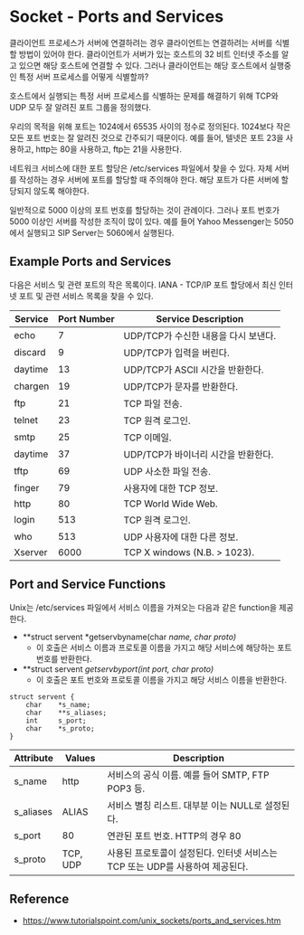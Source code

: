 # Socket - Ports and Services
클라이언트 프로세스가 서버에 연결하려는 경우 클라이언트는 연결하려는 서버를 식별할 방법이 있어야 한다. 클라이언트가 서버가 있는 호스트의 32 비트 인터넷 주소를 알고 있으면 해당 호스트에 연결할 수 있다. 그러나 클라이언트는 해당 호스트에서 실행중인 특정 서버 프로세스를 어떻게 식별할까?

호스트에서 실행되는 특정 서버 프로세스를 식별하는 문제를 해결하기 위해 TCP와 UDP 모두 잘 알려진 포트 그룹을 정의했다.

우리의 목적을 위해 포트는 1024에서 65535 사이의 정수로 정의된다. 1024보다 작은 모든 포트 번호는 잘 알려진 것으로 간주되기 때문이다. 예를 들어, 텔넷은 포트 23을 사용하고, http는 80을 사용하고, ftp는 21을 사용한다.

네트워크 서비스에 대한 포트 할당은 /etc/services 파일에서 찾을 수 있다. 자체 서버를 작성하는 경우 서버에 포트를 할당할 때 주의해야 한다. 해당 포트가 다른 서버에 할당되지 않도록 해야한다.

일반적으로 5000 이상의 포트 번호를 할당하는 것이 관례이다. 그러나 포트 번호가 5000 이상인 서버를 작성한 조직이 많이 있다. 예를 들어 Yahoo Messenger는 5050에서 실행되고 SIP Server는 5060에서 실행된다.

## Example Ports and Services
다음은 서비스 및 관련 포트의 작은 목록이다. IANA - TCP/IP 포트 할당에서 최신 인터넷 포트 및 관련 서비스 목록을 찾을 수 있다. 

Service | Port Number | Service Description
------- | ------ | ------
echo | 7 | UDP/TCP가 수신한 내용을 다시 보낸다.
discard | 9 | UDP/TCP가 입력을 버린다.
daytime | 13 | UDP/TCP가 ASCII 시간을 반환한다.
chargen | 19 | UDP/TCP가 문자를 반환한다.
ftp | 21 | TCP 파일 전송.
telnet | 23 | TCP 원격 로그인.
smtp | 25 | TCP 이메일.
daytime | 37 | UDP/TCP가 바이너리 시간을 반환한다.
tftp | 69 | UDP 사소한 파일 전송.
finger | 79 | 사용자에 대한 TCP 정보.
http | 80 | TCP World Wide Web.
login | 513 | TCP 원격 로그인.
who | 513 | UDP 사용자에 대한 다른 정보.
Xserver | 6000 | TCP X windows (N.B. > 1023).

## Port and Service Functions
Unix는 /etc/services 파일에서 서비스 이름을 가져오는 다음과 같은 function을 제공한다.
* **struct servent *getservbyname(char *name, char *proto)**
    * 이 호출은 서비스 이름과 프로토콜 이름을 가지고 해당 서비스에 해당하는 포트 번호를 반환한다.
* **struct servent *getservbyport(int port, char *proto)**
    * 이 호출은 포트 번호와 프로토콜 이름을 가지고 해당 서비스 이름을 반환한다.

```
struct servent {
    char    *s_name;
    char    **s_aliases;
    int     s_port;
    char    *s_proto;
}
```

Attribute | Values | Description
------- | ------ | ------
s_name | http | 서비스의 공식 이름. 예를 들어 SMTP, FTP POP3 등.
s_aliases | ALIAS | 서비스 별칭 리스트. 대부분 이는 NULL로 설정된다.
s_port | 80 | 연관된 포트 번호. HTTP의 경우 80
s_proto | TCP, UDP | 사용된 프로토콜이 설정된다. 인터넷 서비스는 TCP 또는 UDP를 사용하여 제공된다.

## Reference
* https://www.tutorialspoint.com/unix_sockets/ports_and_services.htm